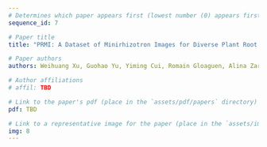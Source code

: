 ```yaml
---
# Determines which paper appears first (lowest number (0) appears first)
sequence_id: 7

# Paper title
title: "PRMI: A Dataset of Minirhizotron Images for Diverse Plant Root Study (Oral)"

# Paper authors
authors: Weihuang Xu, Guohao Yu, Yiming Cui, Romain Gloaguen, Alina Zare, Jason Bonnette, Joel Reyes-Cabrera, Ashish B Rajurkar, Diane Rowland, Roser Matamala, Julie Jastrow, Thomas Juenger, Felix Fritschi

# Author affiliations
# affil: TBD

# Link to the paper's pdf (place in the `assets/pdf/papers` directory)
pdf: TBD

# Link to a representative image for the paper (place in the `assets/img/papers` directory)
img: 8
---
```

